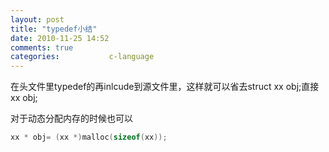```yaml
---
layout: post
title: "typedef小结"
date: 2010-11-25 14:52
comments: true
categories:           c-language
---
```

在头文件里typedef的再inlcude到源文件里，这样就可以省去struct xx obj;直接xx obj;

对于动态分配内存的时候也可以
```c++
xx * obj= (xx *)malloc(sizeof(xx));
```

